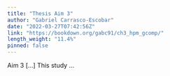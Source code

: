 ```yaml
---
title: "Thesis Aim 3"
author: "Gabriel Carrasco-Escobar"
date: "2022-03-27T07:42:56Z"
link: "https://bookdown.org/gabc91/ch3_hpm_gcomp/"
length_weight: "11.4%"
pinned: false
---
```


Aim 3 [...] This study ...
